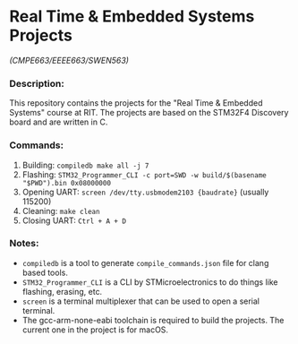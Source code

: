 # Real Time & Embedded Systems Projects

*(CMPE663/EEEE663/SWEN563)*

### Description:
This repository contains the projects for the "Real Time & Embedded Systems" course at RIT. The projects are based on the STM32F4 Discovery board and are written in C.

### Commands:
1. Building: `compiledb make all -j 7`
2. Flashing: `STM32_Programmer_CLI -c port=SWD -w build/$(basename "$PWD").bin 0x08000000`
3. Opening UART: `screen /dev/tty.usbmodem2103 {baudrate}` (usually 115200)
4. Cleaning: `make clean`
6. Closing UART: `Ctrl + A + D`

### Notes:
- `compiledb` is a tool to generate `compile_commands.json` file for clang based tools.
- `STM32_Programmer_CLI` is a CLI by STMicroelectronics to do things like flashing, erasing, etc.
- `screen` is a terminal multiplexer that can be used to open a serial terminal.
- The gcc-arm-none-eabi toolchain is required to build the projects. The current one in the project is for macOS.